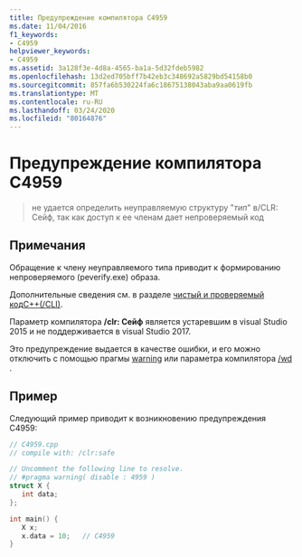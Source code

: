 ```yaml
---
title: Предупреждение компилятора C4959
ms.date: 11/04/2016
f1_keywords:
- C4959
helpviewer_keywords:
- C4959
ms.assetid: 3a128f3e-4d8a-4565-ba1a-5d32fdeb5982
ms.openlocfilehash: 13d2ed705bff7b42eb3c348692a5829bd54158b0
ms.sourcegitcommit: 857fa6b530224fa6c18675138043aba9aa0619fb
ms.translationtype: MT
ms.contentlocale: ru-RU
ms.lasthandoff: 03/24/2020
ms.locfileid: "80164876"
---
```

# <a name="compiler-warning-c4959"></a>Предупреждение компилятора C4959

> не удается определить неуправляемую структуру "*тип*" в/CLR: Сейф, так как доступ к ее членам дает непроверяемый код

## <a name="remarks"></a>Примечания

Обращение к члену неуправляемого типа приводит к формированию непроверяемого (peverify.exe) образа.

Дополнительные сведения см. в разделе [чистый и проверяемый кодC++(/CLI)](../../dotnet/pure-and-verifiable-code-cpp-cli.md).

Параметр компилятора **/clr: Сейф** является устаревшим в visual Studio 2015 и не поддерживается в visual Studio 2017.

Это предупреждение выдается в качестве ошибки, и его можно отключить с помощью прагмы [warning](../../preprocessor/warning.md) или параметра компилятора [/wd](../../build/reference/compiler-option-warning-level.md) .

## <a name="example"></a>Пример

Следующий пример приводит к возникновению предупреждения C4959:

```cpp
// C4959.cpp
// compile with: /clr:safe

// Uncomment the following line to resolve.
// #pragma warning( disable : 4959 )
struct X {
   int data;
};

int main() {
   X x;
   x.data = 10;   // C4959
}
```
